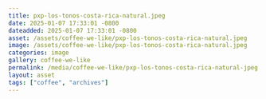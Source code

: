 ```yaml
---
title: pxp-los-tonos-costa-rica-natural.jpeg
date: 2025-01-07 17:33:01 -0800
dateadded: 2025-01-07 17:33:01 -0800
asset: /assets/coffee-we-like/pxp-los-tonos-costa-rica-natural.jpeg
image: /assets/coffee-we-like/pxp-los-tonos-costa-rica-natural.jpeg
categories: image
gallery: coffee-we-like
permalink: /media/coffee-we-like/pxp-los-tonos-costa-rica-natural-jpeg
layout: asset
tags: ["coffee", "archives"]
--- 
```


